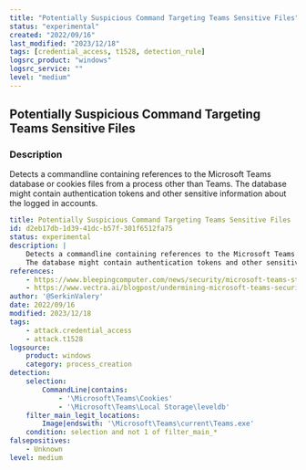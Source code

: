 ```yaml
---
title: "Potentially Suspicious Command Targeting Teams Sensitive Files"
status: "experimental"
created: "2022/09/16"
last_modified: "2023/12/18"
tags: [credential_access, t1528, detection_rule]
logsrc_product: "windows"
logsrc_service: ""
level: "medium"
---
```


## Potentially Suspicious Command Targeting Teams Sensitive Files

### Description

Detects a commandline containing references to the Microsoft Teams database or cookies files from a process other than Teams.
The database might contain authentication tokens and other sensitive information about the logged in accounts.


```yml
title: Potentially Suspicious Command Targeting Teams Sensitive Files
id: d2eb17db-1d39-41dc-b57f-301f6512fa75
status: experimental
description: |
    Detects a commandline containing references to the Microsoft Teams database or cookies files from a process other than Teams.
    The database might contain authentication tokens and other sensitive information about the logged in accounts.
references:
    - https://www.bleepingcomputer.com/news/security/microsoft-teams-stores-auth-tokens-as-cleartext-in-windows-linux-macs/
    - https://www.vectra.ai/blogpost/undermining-microsoft-teams-security-by-mining-tokens
author: '@SerkinValery'
date: 2022/09/16
modified: 2023/12/18
tags:
    - attack.credential_access
    - attack.t1528
logsource:
    product: windows
    category: process_creation
detection:
    selection:
        CommandLine|contains:
            - '\Microsoft\Teams\Cookies'
            - '\Microsoft\Teams\Local Storage\leveldb'
    filter_main_legit_locations:
        Image|endswith: '\Microsoft\Teams\current\Teams.exe'
    condition: selection and not 1 of filter_main_*
falsepositives:
    - Unknown
level: medium

```
